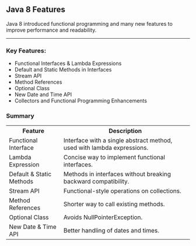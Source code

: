  <h2>Java 8 Features</h2>
        <p>Java 8 introduced functional programming and many new features to improve performance and readability.</p>
        <hr>
        <h3>Key Features:</h3>
        <ul>
            <li>Functional Interfaces & Lambda Expressions</li>
            <li>Default and Static Methods in Interfaces</li>
            <li>Stream API</li>
            <li>Method References</li>
            <li>Optional Class</li>
            <li>New Date and Time API</li>
            <li>Collectors and Functional Programming Enhancements</li>
        </ul>

<h3>Summary</h3>
        <table>
            <tr>
                <th>Feature</th>
                <th>Description</th>
            </tr>
            <tr>
                <td>Functional Interface</td>
                <td>Interface with a single abstract method, used with lambda expressions.</td>
            </tr>
            <tr>
                <td>Lambda Expression</td>
                <td>Concise way to implement functional interfaces.</td>
            </tr>
            <tr>
                <td>Default & Static Methods</td>
                <td>Methods in interfaces without breaking backward compatibility.</td>
            </tr>
            <tr>
                <td>Stream API</td>
                <td>Functional-style operations on collections.</td>
            </tr>
            <tr>
                <td>Method References</td>
                <td>Shorter way to call existing methods.</td>
            </tr>
            <tr>
                <td>Optional Class</td>
                <td>Avoids NullPointerException.</td>
            </tr>
            <tr>
                <td>New Date & Time API</td>
                <td>Better handling of dates and times.</td>
            </tr>
        </table>


